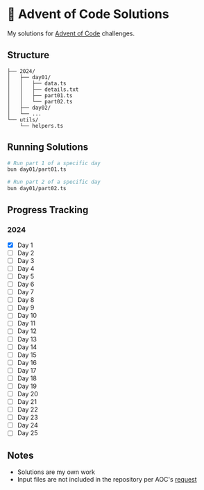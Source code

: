 # 🎄 Advent of Code Solutions

My solutions for [Advent of Code](https://adventofcode.com/) challenges.

## Structure

```
├── 2024/
│   ├── day01/
│   │   ├── data.ts
│   │   ├── details.txt
│   │   ├── part01.ts
│   │   └── part02.ts
│   ├── day02/
│   └── ...
└── utils/
    └── helpers.ts
```

## Running Solutions

```bash
# Run part 1 of a specific day
bun day01/part01.ts

# Run part 2 of a specific day
bun day01/part02.ts
```

## Progress Tracking

### 2024

- [x] Day 1
- [ ] Day 2
- [ ] Day 3
- [ ] Day 4
- [ ] Day 5
- [ ] Day 6
- [ ] Day 7
- [ ] Day 8
- [ ] Day 9
- [ ] Day 10
- [ ] Day 11
- [ ] Day 12
- [ ] Day 13
- [ ] Day 14
- [ ] Day 15
- [ ] Day 16
- [ ] Day 17
- [ ] Day 18
- [ ] Day 19
- [ ] Day 20
- [ ] Day 21
- [ ] Day 22
- [ ] Day 23
- [ ] Day 24
- [ ] Day 25

## Notes

- Solutions are my own work
- Input files are not included in the repository per AOC's [request](https://www.reddit.com/r/adventofcode/wiki/faqs/copyright/inputs/)
